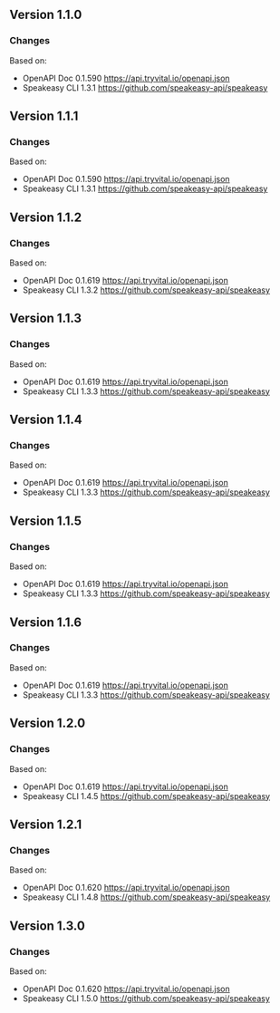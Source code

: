 

## Version 1.1.0
### Changes
Based on:
- OpenAPI Doc 0.1.590 https://api.tryvital.io/openapi.json
- Speakeasy CLI 1.3.1 https://github.com/speakeasy-api/speakeasy

## Version 1.1.1
### Changes
Based on:
- OpenAPI Doc 0.1.590 https://api.tryvital.io/openapi.json
- Speakeasy CLI 1.3.1 https://github.com/speakeasy-api/speakeasy

## Version 1.1.2
### Changes
Based on:
- OpenAPI Doc 0.1.619 https://api.tryvital.io/openapi.json
- Speakeasy CLI 1.3.2 https://github.com/speakeasy-api/speakeasy

## Version 1.1.3
### Changes
Based on:
- OpenAPI Doc 0.1.619 https://api.tryvital.io/openapi.json
- Speakeasy CLI 1.3.3 https://github.com/speakeasy-api/speakeasy

## Version 1.1.4
### Changes
Based on:
- OpenAPI Doc 0.1.619 https://api.tryvital.io/openapi.json
- Speakeasy CLI 1.3.3 https://github.com/speakeasy-api/speakeasy

## Version 1.1.5
### Changes
Based on:
- OpenAPI Doc 0.1.619 https://api.tryvital.io/openapi.json
- Speakeasy CLI 1.3.3 https://github.com/speakeasy-api/speakeasy

## Version 1.1.6
### Changes
Based on:
- OpenAPI Doc 0.1.619 https://api.tryvital.io/openapi.json
- Speakeasy CLI 1.3.3 https://github.com/speakeasy-api/speakeasy

## Version 1.2.0
### Changes
Based on:
- OpenAPI Doc 0.1.619 https://api.tryvital.io/openapi.json
- Speakeasy CLI 1.4.5 https://github.com/speakeasy-api/speakeasy

## Version 1.2.1
### Changes
Based on:
- OpenAPI Doc 0.1.620 https://api.tryvital.io/openapi.json
- Speakeasy CLI 1.4.8 https://github.com/speakeasy-api/speakeasy

## Version 1.3.0
### Changes
Based on:
- OpenAPI Doc 0.1.620 https://api.tryvital.io/openapi.json
- Speakeasy CLI 1.5.0 https://github.com/speakeasy-api/speakeasy